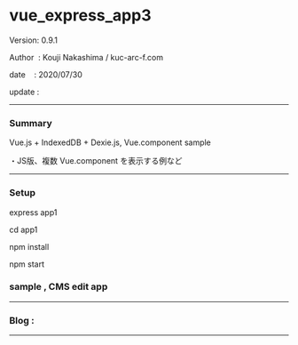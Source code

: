 ﻿# vue_express_app3

 Version: 0.9.1

 Author  : Kouji Nakashima / kuc-arc-f.com

 date    : 2020/07/30

 update  :

***
### Summary

Vue.js + IndexedDB + Dexie.js, Vue.component sample

・JS版、複数 Vue.component を表示する例など

***
### Setup

express app1

cd app1

npm install

npm start

### sample , CMS edit app


***
### Blog :

***

